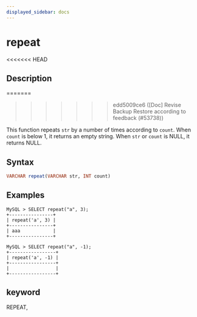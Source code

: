 ```yaml
---
displayed_sidebar: docs
---
```


# repeat

<<<<<<< HEAD
## Description
=======

>>>>>>> edd5009ce6 ([Doc] Revise Backup Restore according to feedback (#53738))

This function repeats `str` by a number of times according to `count`. When `count` is below 1, it returns an empty string. When `str` or `count` is NULL, it returns NULL.

## Syntax

```Haskell
VARCHAR repeat(VARCHAR str, INT count)
```

## Examples

```Plain Text
MySQL > SELECT repeat("a", 3);
+----------------+
| repeat('a', 3) |
+----------------+
| aaa            |
+----------------+

MySQL > SELECT repeat("a", -1);
+-----------------+
| repeat('a', -1) |
+-----------------+
|                 |
+-----------------+
```

## keyword

REPEAT,
